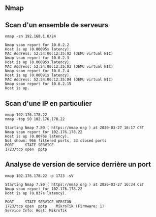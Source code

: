 ## Nmap

## Scan d'un ensemble de serveurs

	nmap -sn 192.168.1.0/24
	
	Nmap scan report for 10.0.2.2
	Host is up (0.00095s latency).
	MAC Address: 52:54:00:12:35:02 (QEMU virtual NIC)
	Nmap scan report for 10.0.2.3
	Host is up (0.00095s latency).
	MAC Address: 52:54:00:12:35:03 (QEMU virtual NIC)
	Nmap scan report for 10.0.2.4
	Host is up (0.00091s latency).
	MAC Address: 52:54:00:12:35:04 (QEMU virtual NIC)
	Nmap scan report for 10.0.2.15
	Host is up.

## Scan d'une IP en particulier

	nmap 102.176.178.22 
	nmap -top 50 102.176.178.22
	
	Starting Nmap 7.80 ( https://nmap.org ) at 2020-03-27 16:17 CET
	Nmap scan report for 102.176.178.22
	Host is up (0.0076s latency).
	Not shown: 966 filtered ports, 33 closed ports
	PORT     STATE SERVICE
	1723/tcp open  pptp

## Analyse de version de service derrière un port
	nmap 102.176.178.22 -p 1723 -sV
	
	Starting Nmap 7.80 ( https://nmap.org ) at 2020-03-27 16:34 CET
	Nmap scan report for 102.176.178.22
	Host is up (0.037s latency).
	
	PORT     STATE SERVICE VERSION
	1723/tcp open  pptp    MikroTik (Firmware: 1)
	Service Info: Host: MikroTik



